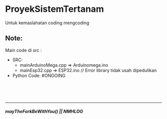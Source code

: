 # ProyekSistemTertanam
Untuk kemaslahatan coding mengcoding

## Note:
Main code di src :
- SRC:
    - mainArduinoMega.cpp   => Arduinomega.ino
    - mainEsp32.cpp         => ESP32.ino // Error library tidak usah dipedulikan
- Python Code:
    #ONGOING
<br>
<br>
<br>



---
##### mayTheForkBeWithYou() || NMHLOG